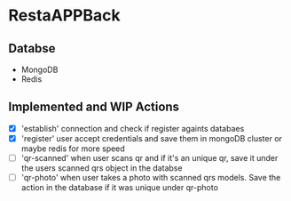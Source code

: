 # RestaAPPBack 

## Databse
- MongoDB
- Redis

## Implemented and WIP Actions
- [x] 'establish' connection and check if register againts databaes
- [x] 'register' user accept credentials and save them in mongoDB cluster or maybe redis for more speed 
- [ ] 'qr-scanned' when user scans qr and if it's an unique qr, save it under the users scanned qrs object in the databse
- [ ] 'qr-photo' when user takes a photo with scanned qrs models. Save the action in the database if it was unique under qr-photo

